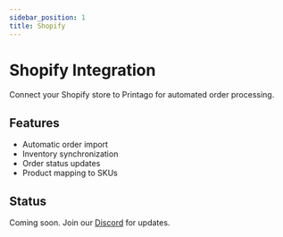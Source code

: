 ```yaml
---
sidebar_position: 1
title: Shopify 
---
```


# Shopify Integration

Connect your Shopify store to Printago for automated order processing.

## Features

- Automatic order import
- Inventory synchronization
- Order status updates
- Product mapping to SKUs

## Status

Coming soon. Join our [Discord](https://discord.gg/RCFA2u99De) for updates.
